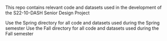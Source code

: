 This repo contains relevant code and datasets used in the development of the S22-10-DASH Senior Design Project

Use the Spring directory for all code and datasets used during the Spring semester
Use the Fall directory for all code and datasets used during the Fall semester
